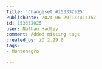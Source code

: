 ```yaml
---
Title: 'Changeset #153332925'
PublishDate: 2024-06-29T13:41:35Z
id: 153332925
user: Nathan Hadley
comment: Added missing tags
created_by: iD 2.29.0
tags:
- Montenegro

---
```

